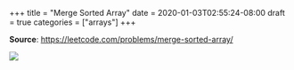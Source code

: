 +++
title = "Merge Sorted Array"
date = 2020-01-03T02:55:24-08:00
draft = true
categories = ["arrays"]
+++

**Source**: https://leetcode.com/problems/merge-sorted-array/

![](/images/problems/merge-sorted-array.png)